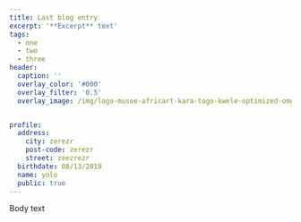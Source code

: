 ```yaml
---
title: Last blog entry
excerpt: '**Excerpt** text'
tags:
  - one
  - two
  - three
header:
  caption: ''
  overlay_color: '#000'
  overlay_filter: '0.5'
  overlay_image: /img/logo-musee-africart-kara-togo-kwele-optimized-omgsvg.svg


profile:
  address:
    city: zerezr
    post-code: zerezr
    street: zeezrezr
  birthdate: 08/13/2019
  name: yolo
  public: true
---
```

Body text
